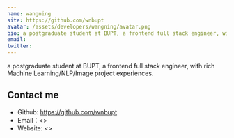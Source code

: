 ```yaml
---
name: wangning
site: https://github.com/wnbupt
avatar: /assets/developers/wangning/avatar.png
bio: a postgraduate student at BUPT, a frontend full stack engineer, with rich Machine Learning/NLP/Image project experiences.
email: 
twitter: 
---
```


a postgraduate student at BUPT, a frontend full stack engineer, with rich Machine Learning/NLP/Image project experiences.

## Contact me

- Github: <https://github.com/wnbupt>
- Email：<>
- Website: <>
  